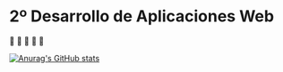 # 2º Desarrollo de Aplicaciones Web
:construction_worker: :construction: :construction: :construction: :construction:

[![Anurag's GitHub stats](https://github-readme-stats.vercel.app/api?username=anuraghazra)](https://github.com/anuraghazra/github-readme-stats)
